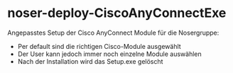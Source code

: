 # noser-deploy-CiscoAnyConnectExe
Angepasstes Setup der Cisco AnyConnect Module für die Nosergruppe:

- Per default sind die richtigen Cisco-Module ausgewählt
- Der User kann jedoch immer noch einzelne Module auswählen
- Nach der Installation wird das Setup.exe gelöscht


